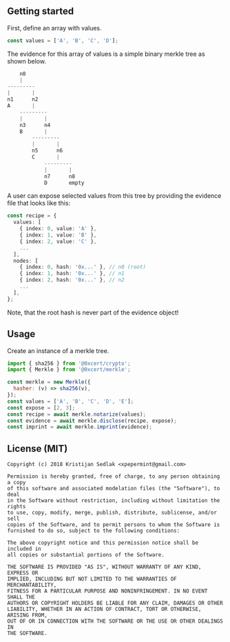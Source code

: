 
## Getting started

First, define an array with values.

```ts
const values = ['A', 'B', 'C', 'D'];
```

The evidence for this array of values is a simple binary merkle tree as shown below.

```ts
    n0
    |
---------
|       |
n1      n2
A       |
    ---------
    |       |
    n3      n4
    B       |
        ---------
        |       |
        n5      n6
        C       |
            ---------
            |       |
            n7      n8
            D       empty
```

A user can expose selected values from this tree by providing the evidence file that looks like this:

```ts
const recipe = {
  values: [
    { index: 0, value: 'A' },
    { index: 1, value: 'B' },
    { index: 2, value: 'C' },
    ...
  ],
  nodes: [
    { index: 0, hash: '0x...' }, // n0 (root)
    { index: 1, hash: '0x...' }, // n1
    { index: 2, hash: '0x...' }, // n2
    ...
  ],
};
```

Note, that the root hash is never part of the evidence object!

## Usage

Create an instance of a merkle tree.

```js
import { sha256 } from '@0xcert/crypto'; 
import { Merkle } from '@0xcert/merkle'; 

const merkle = new Merkle({
  hasher: (v) => sha256(v),
});
const values = ['A', 'B', 'C', 'D', 'E'];
const expose = [2, 3];
const recipe = await merkle.notarize(values);
const evidence = await merkle.disclose(recipe, expose);
const imprint = await merkle.imprint(evidence);
```

## License (MIT)

```
Copyright (c) 2018 Kristijan Sedlak <xpepermint@gmail.com>

Permission is hereby granted, free of charge, to any person obtaining a copy
of this software and associated modelation files (the "Software"), to deal
in the Software without restriction, including without limitation the rights
to use, copy, modify, merge, publish, distribute, sublicense, and/or sell
copies of the Software, and to permit persons to whom the Software is
furnished to do so, subject to the following conditions:

The above copyright notice and this permission notice shall be included in
all copies or substantial portions of the Software.

THE SOFTWARE IS PROVIDED "AS IS", WITHOUT WARRANTY OF ANY KIND, EXPRESS OR
IMPLIED, INCLUDING BUT NOT LIMITED TO THE WARRANTIES OF MERCHANTABILITY,
FITNESS FOR A PARTICULAR PURPOSE AND NONINFRINGEMENT. IN NO EVENT SHALL THE
AUTHORS OR COPYRIGHT HOLDERS BE LIABLE FOR ANY CLAIM, DAMAGES OR OTHER
LIABILITY, WHETHER IN AN ACTION OF CONTRACT, TORT OR OTHERWISE, ARISING FROM,
OUT OF OR IN CONNECTION WITH THE SOFTWARE OR THE USE OR OTHER DEALINGS IN
THE SOFTWARE.
```
